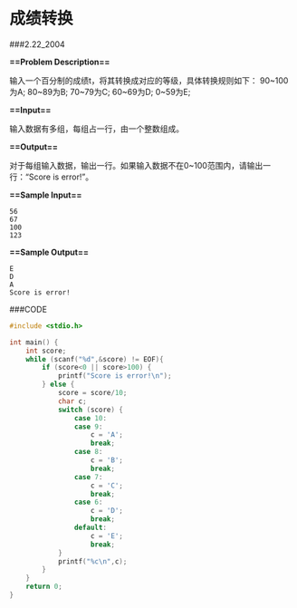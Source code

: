 # 成绩转换

###2.22_2004

**==Problem Description==**

输入一个百分制的成绩t，将其转换成对应的等级，具体转换规则如下：
90~100为A;
80~89为B;
70~79为C;
60~69为D;
0~59为E;

 **==Input==**

输入数据有多组，每组占一行，由一个整数组成。

 **==Output==**

对于每组输入数据，输出一行。如果输入数据不在0~100范围内，请输出一行：“Score is error!”。

 **==Sample Input==**

```
56
67
100
123
```

 **==Sample Output==**

```
E
D
A
Score is error!
```



###CODE

```C
#include <stdio.h>

int main() {
    int score;
    while (scanf("%d",&score) != EOF){
        if (score<0 || score>100) {
            printf("Score is error!\n");
        } else {
            score = score/10;
            char c;
            switch (score) {
                case 10:
                case 9:
                    c = 'A';
                    break;
                case 8:
                    c = 'B';
                    break;
                case 7:
                    c = 'C';
                    break;
                case 6:
                    c = 'D';
                    break;
                default:
                    c = 'E';
                    break;
            }
            printf("%c\n",c);
        }
    }
    return 0;
}

```

